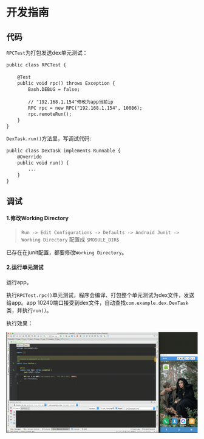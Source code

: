 # 开发指南

## 代码

`RPCTest`为打包发送dex单元测试：
```
public class RPCTest {

    @Test
    public void rpc() throws Exception {
        Bash.DEBUG = false;

        // "192.168.1.154"修改为app当前ip
        RPC rpc = new RPC("192.168.1.154", 10086);
        rpc.remoteRun();
    }
}
```

`DexTask.run()`方法里，写调试代码:
```
public class DexTask implements Runnable {
    @Override
    public void run() {
        ...
    }
}
```

## 调试

#### 1.修改Working Directory

> `Run -> Edit Configurations -> Defaults -> Android Junit -> Working Directory` 配置成 `$MODULE_DIR$`

已存在在junit配置，都要修改`Working Directory`。

#### 2.运行单元测试

运行app。

执行`RPCTest.rpc()`单元测试，程序会编译、打包整个单元测试为dex文件，发送给app。app 10240端口接受到dex文件，自动查找`com.example.dex.DexTask`类，并执行`run()`。

执行效果：

![](demo.gif)